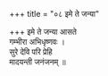 +++
title = "०८ इमे ते जन्या"

+++
इमे ते जन्या आसते  
गम्भीरा अभिधृष्णवः ।  
सुरे देवि परि प्रेहि  
मादयन्ती जनंजनम् ॥